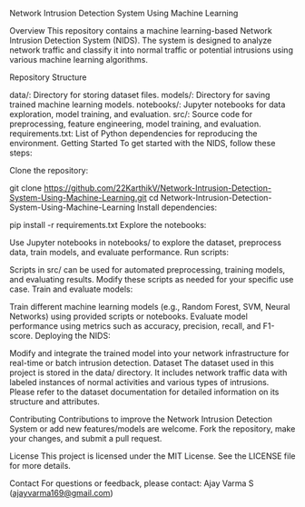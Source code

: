 Network Intrusion Detection System Using Machine Learning

Overview This repository contains a machine learning-based Network Intrusion Detection System (NIDS). The system is designed to analyze network traffic and classify it into normal traffic or potential intrusions using various machine learning algorithms.

Repository Structure

data/: Directory for storing dataset files.
models/: Directory for saving trained machine learning models.
notebooks/: Jupyter notebooks for data exploration, model training, and evaluation.
src/: Source code for preprocessing, feature engineering, model training, and evaluation.
requirements.txt: List of Python dependencies for reproducing the environment.
Getting Started To get started with the NIDS, follow these steps:

Clone the repository:

git clone https://github.com/22KarthikV/Network-Intrusion-Detection-System-Using-Machine-Learning.git
cd Network-Intrusion-Detection-System-Using-Machine-Learning
Install dependencies:

pip install -r requirements.txt
Explore the notebooks:

Use Jupyter notebooks in notebooks/ to explore the dataset, preprocess data, train models, and evaluate performance.
Run scripts:

Scripts in src/ can be used for automated preprocessing, training models, and evaluating results. Modify these scripts as needed for your specific use case.
Train and evaluate models:

Train different machine learning models (e.g., Random Forest, SVM, Neural Networks) using provided scripts or notebooks.
Evaluate model performance using metrics such as accuracy, precision, recall, and F1-score.
Deploying the NIDS:

Modify and integrate the trained model into your network infrastructure for real-time or batch intrusion detection.
Dataset The dataset used in this project is stored in the data/ directory. It includes network traffic data with labeled instances of normal activities and various types of intrusions. Please refer to the dataset documentation for detailed information on its structure and attributes.

Contributing Contributions to improve the Network Intrusion Detection System or add new features/models are welcome. Fork the repository, make your changes, and submit a pull request.

License This project is licensed under the MIT License. See the LICENSE file for more details.

Contact For questions or feedback, please contact:
Ajay Varma S (ajayvarma169@gmail.com)
